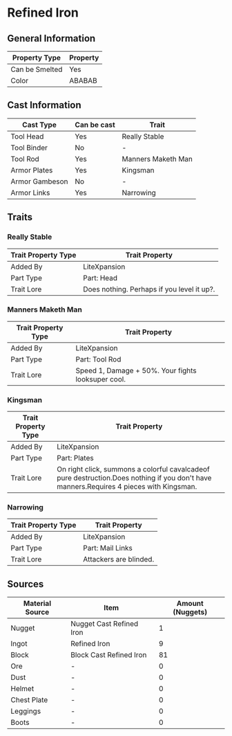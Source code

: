 # Refined Iron

## General Information

| Property Type  | Property |
| -------------- | -------- |
| Can be Smelted | Yes      |
| Color          | ABABAB   |

## Cast Information

| Cast Type      | Can be cast | Trait              |
| -------------- | ----------- | ------------------ |
| Tool Head      | Yes         | Really Stable      |
| Tool Binder    | No          | -                  |
| Tool Rod       | Yes         | Manners Maketh Man |
| Armor Plates   | Yes         | Kingsman           |
| Armor Gambeson | No          | -                  |
| Armor Links    | Yes         | Narrowing          |

## Traits

### Really Stable

| Trait Property Type | Trait Property                             |
| ------------------- | ------------------------------------------ |
| Added By            | LiteXpansion                               |
| Part Type           | Part: Head                                 |
| Trait Lore          | Does nothing. Perhaps if you level it up?. |

### Manners Maketh Man

| Trait Property Type | Trait Property                                     |
| ------------------- | -------------------------------------------------- |
| Added By            | LiteXpansion                                       |
| Part Type           | Part: Tool Rod                                     |
| Trait Lore          | Speed 1, Damage + 50%. Your fights looksuper cool. |

### Kingsman

| Trait Property Type | Trait Property                                                                                                                          |
| ------------------- | --------------------------------------------------------------------------------------------------------------------------------------- |
| Added By            | LiteXpansion                                                                                                                            |
| Part Type           | Part: Plates                                                                                                                            |
| Trait Lore          | On right click, summons a colorful cavalcadeof pure destruction.Does nothing if you don't have manners.Requires 4 pieces with Kingsman. |

### Narrowing

| Trait Property Type | Trait Property         |
| ------------------- | ---------------------- |
| Added By            | LiteXpansion           |
| Part Type           | Part: Mail Links       |
| Trait Lore          | Attackers are blinded. |

## Sources

| Material Source | Item                     | Amount (Nuggets) |
| --------------- | ------------------------ | ---------------- |
| Nugget          | Nugget Cast Refined Iron | 1                |
| Ingot           | Refined Iron             | 9                |
| Block           | Block Cast Refined Iron  | 81               |
| Ore             | -                        | 0                |
| Dust            | -                        | 0                |
| Helmet          | -                        | 0                |
| Chest Plate     | -                        | 0                |
| Leggings        | -                        | 0                |
| Boots           | -                        | 0                |
